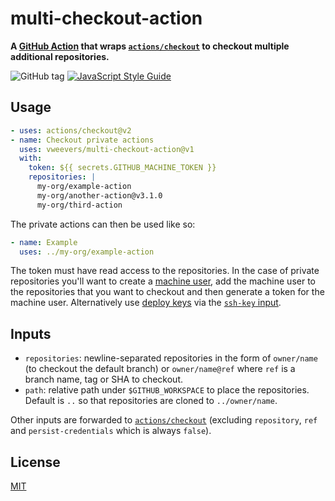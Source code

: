# multi-checkout-action

**A [GitHub Action](https://github.com/features/actions) that wraps [`actions/checkout`](https://github.com/actions/checkout) to checkout multiple additional repositories.**

![GitHub tag](https://img.shields.io/github/v/tag/vweevers/multi-checkout-action?sort=semver)
[![JavaScript Style Guide](https://img.shields.io/badge/code_style-standard-brightgreen.svg)](https://standardjs.com)

## Usage

```yaml
- uses: actions/checkout@v2
- name: Checkout private actions
  uses: vweevers/multi-checkout-action@v1
  with:
    token: ${{ secrets.GITHUB_MACHINE_TOKEN }}
    repositories: |
      my-org/example-action
      my-org/another-action@v3.1.0
      my-org/third-action
```

The private actions can then be used like so:

```yaml
- name: Example
  uses: ../my-org/example-action
```

The token must have read access to the repositories. In the case of private repositories you'll want to create a [machine user](https://docs.github.com/en/developers/overview/managing-deploy-keys#machine-users), add the machine user to the repositories that you want to checkout and then generate a token for the machine user. Alternatively use [deploy keys](https://docs.github.com/en/developers/overview/managing-deploy-keys#deploy-keys) via the [`ssh-key` input](https://github.com/actions/checkout#usage).

## Inputs

- `repositories`: newline-separated repositories in the form of `owner/name` (to checkout the default branch) or `owner/name@ref` where `ref` is a branch name, tag or SHA to checkout.
- `path`: relative path under `$GITHUB_WORKSPACE` to place the repositories. Default is `..` so that repositories are cloned to `../owner/name`.

Other inputs are forwarded to [`actions/checkout`](https://github.com/actions/checkout) (excluding `repository`, `ref` and `persist-credentials` which is always `false`).

## License

[MIT](LICENSE)
